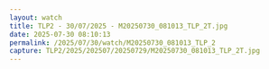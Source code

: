 ```yaml
---
layout: watch
title: TLP2 - 30/07/2025 - M20250730_081013_TLP_2T.jpg
date: 2025-07-30 08:10:13
permalink: /2025/07/30/watch/M20250730_081013_TLP_2
capture: TLP2/2025/202507/20250729/M20250730_081013_TLP_2T.jpg
---
```

